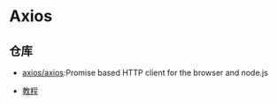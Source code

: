 # Axios

## 仓库

- [axios/axios](https://github.com/axios/axios):Promise based HTTP client for the browser and node.js

- [教程](https://segmentfault.com/a/1190000008470355?utm_source=tuicool&utm_medium=referral)
